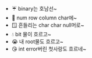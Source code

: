 - ☔️ binary는 호남선~
- 🚂 num row column char에~
- 🪟 흔들리는 char char null머로~
- 💧 bit 물이 흐르고~
- 😭 내 root물도 흐르고~
- 😘 int error버린 첫사랑도 흐르네~

<!---
Alice-1012/Alice-1012 is a ✨ special ✨ repository because its `README.md` (this file) appears on your GitHub profile.
You can click the Preview link to take a look at your changes.
--->
